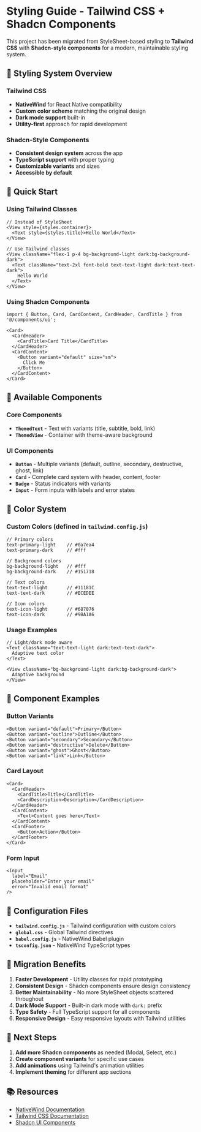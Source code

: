 # Styling Guide - Tailwind CSS + Shadcn Components

This project has been migrated from StyleSheet-based styling to **Tailwind CSS** with **Shadcn-style components** for a modern, maintainable styling system.

## 🎨 Styling System Overview

### Tailwind CSS
- **NativeWind** for React Native compatibility
- **Custom color scheme** matching the original design
- **Dark mode support** built-in
- **Utility-first** approach for rapid development

### Shadcn-Style Components
- **Consistent design system** across the app
- **TypeScript support** with proper typing
- **Customizable variants** and sizes
- **Accessible by default**

## 🚀 Quick Start

### Using Tailwind Classes
```tsx
// Instead of StyleSheet
<View style={styles.container}>
  <Text style={styles.title}>Hello World</Text>
</View>

// Use Tailwind classes
<View className="flex-1 p-4 bg-background-light dark:bg-background-dark">
  <Text className="text-2xl font-bold text-text-light dark:text-text-dark">
    Hello World
  </Text>
</View>
```

### Using Shadcn Components
```tsx
import { Button, Card, CardContent, CardHeader, CardTitle } from '@/components/ui';

<Card>
  <CardHeader>
    <CardTitle>Card Title</CardTitle>
  </CardHeader>
  <CardContent>
    <Button variant="default" size="sm">
      Click Me
    </Button>
  </CardContent>
</Card>
```

## 🎯 Available Components

### Core Components
- **`ThemedText`** - Text with variants (title, subtitle, bold, link)
- **`ThemedView`** - Container with theme-aware background

### UI Components
- **`Button`** - Multiple variants (default, outline, secondary, destructive, ghost, link)
- **`Card`** - Complete card system with header, content, footer
- **`Badge`** - Status indicators with variants
- **`Input`** - Form inputs with labels and error states

## 🎨 Color System

### Custom Colors (defined in `tailwind.config.js`)
```tsx
// Primary colors
text-primary-light    // #0a7ea4
text-primary-dark     // #fff

// Background colors
bg-background-light   // #fff
bg-background-dark    // #151718

// Text colors
text-text-light       // #11181C
text-text-dark        // #ECEDEE

// Icon colors
text-icon-light       // #687076
text-icon-dark        // #9BA1A6
```

### Usage Examples
```tsx
// Light/dark mode aware
<Text className="text-text-light dark:text-text-dark">
  Adaptive text color
</Text>

<View className="bg-background-light dark:bg-background-dark">
  Adaptive background
</View>
```

## 📱 Component Examples

### Button Variants
```tsx
<Button variant="default">Primary</Button>
<Button variant="outline">Outline</Button>
<Button variant="secondary">Secondary</Button>
<Button variant="destructive">Delete</Button>
<Button variant="ghost">Ghost</Button>
<Button variant="link">Link</Button>
```

### Card Layout
```tsx
<Card>
  <CardHeader>
    <CardTitle>Title</CardTitle>
    <CardDescription>Description</CardDescription>
  </CardHeader>
  <CardContent>
    <Text>Content goes here</Text>
  </CardContent>
  <CardFooter>
    <Button>Action</Button>
  </CardFooter>
</Card>
```

### Form Input
```tsx
<Input
  label="Email"
  placeholder="Enter your email"
  error="Invalid email format"
/>
```

## 🔧 Configuration Files

- **`tailwind.config.js`** - Tailwind configuration with custom colors
- **`global.css`** - Global Tailwind directives
- **`babel.config.js`** - NativeWind Babel plugin
- **`tsconfig.json`** - NativeWind TypeScript types

## 🎯 Migration Benefits

1. **Faster Development** - Utility classes for rapid prototyping
2. **Consistent Design** - Shadcn components ensure design consistency
3. **Better Maintainability** - No more StyleSheet objects scattered throughout
4. **Dark Mode Support** - Built-in dark mode with `dark:` prefix
5. **Type Safety** - Full TypeScript support for all components
6. **Responsive Design** - Easy responsive layouts with Tailwind utilities

## 🚀 Next Steps

1. **Add more Shadcn components** as needed (Modal, Select, etc.)
2. **Create component variants** for specific use cases
3. **Add animations** using Tailwind's animation utilities
4. **Implement theming** for different app sections

## 📚 Resources

- [NativeWind Documentation](https://www.nativewind.dev/)
- [Tailwind CSS Documentation](https://tailwindcss.com/docs)
- [Shadcn UI Components](https://ui.shadcn.com/) 